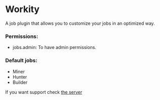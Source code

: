 # Workity

A job plugin that allows you to customize your jobs in an optimized way.

### Permissions:
- jobs.admin: To have admin permissions.

### Default jobs:
- Miner
- Hunter
- Builder

If you want support check [the server]( https://discord.devblook.team/)